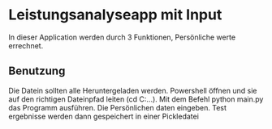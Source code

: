 # Leistungsanalyseapp mit Input
In dieser Application werden durch 3 Funktionen, Persönliche werte errechnet.
## Benutzung
  Die Datein sollten alle Heruntergeladen werden. 
  Powershell öffnen und sie auf den richtigen Dateinpfad leiten (cd C:\...).
  Mit dem Befehl python main.py das Programm ausführen.
  Die Persönlichen daten eingeben.
Test ergebnisse werden dann gespeichert in einer Pickledatei
  
  
 
